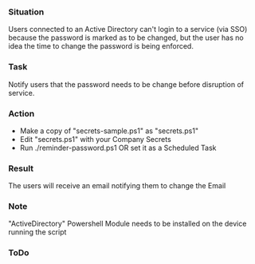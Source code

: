 ### Situation
Users connected to an Active Directory can't login to a service (via SSO) because the password is marked as to be changed, but the user has no idea the time to change the password is being enforced.

### Task
Notify users that the password needs to be change before disruption of service.

### Action
- Make a copy of "secrets-sample.ps1" as "secrets.ps1"
- Edit "secrets.ps1" with your Company Secrets
- Run ./reminder-password.ps1 OR set it as a Scheduled Task

### Result
The users will receive an email notifying them to change the Email

### Note
"ActiveDirectory" Powershell Module needs to be installed on the device running the script

### ToDo
